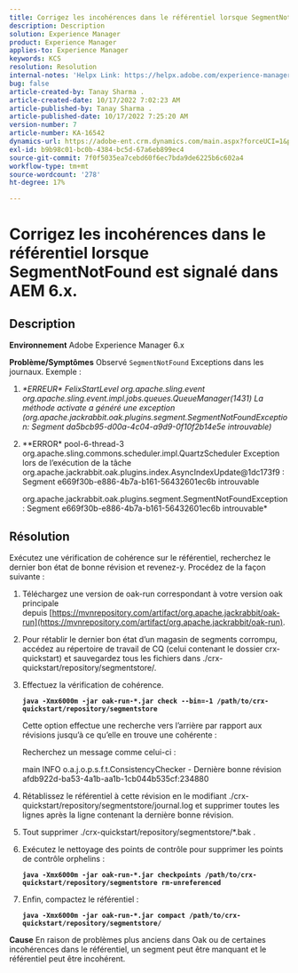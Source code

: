 ```yaml
---
title: Corrigez les incohérences dans le référentiel lorsque SegmentNotFound est signalé dans AEM 6.x.
description: Description
solution: Experience Manager
product: Experience Manager
applies-to: Experience Manager
keywords: KCS
resolution: Resolution
internal-notes: 'Helpx Link: https://helpx.adobe.com/experience-manager/kb/fix-inconsistencies-in-the-repository-when-segmentnotfound-issue.html'
bug: false
article-created-by: Tanay Sharma .
article-created-date: 10/17/2022 7:02:23 AM
article-published-by: Tanay Sharma .
article-published-date: 10/17/2022 7:25:20 AM
version-number: 7
article-number: KA-16542
dynamics-url: https://adobe-ent.crm.dynamics.com/main.aspx?forceUCI=1&pagetype=entityrecord&etn=knowledgearticle&id=fd6f3fa4-e94d-ed11-bba2-0022480868ff
exl-id: b9b98c01-bc0b-4384-bc5d-67a6eb899ec4
source-git-commit: 7f0f5035ea7cebd60f6ec7bda9de6225b6c602a4
workflow-type: tm+mt
source-wordcount: '278'
ht-degree: 17%

---
```


# Corrigez les incohérences dans le référentiel lorsque SegmentNotFound est signalé dans AEM 6.x.

## Description

<b>Environnement</b>
Adobe Experience Manager 6.x


<b>Problème/Symptômes</b>
Observé `SegmentNotFound` Exceptions dans les journaux. Exemple :

1. *\*ERREUR\* FelixStartLevel org.apache.sling.event org.apache.sling.event.impl.jobs.queues.QueueManager(1431) La méthode activate a généré une exception (org.apache.jackrabbit.oak.plugins.segment.SegmentNotFoundException: Segment da5bcb95-d00a-4c04-a9d9-0f10f2b14e5e introuvable)*
2. *\*ERROR\* pool-6-thread-3 org.apache.sling.commons.scheduler.impl.QuartzScheduler Exception lors de l’exécution de la tâche org.apache.jackrabbit.oak.plugins.index.AsyncIndexUpdate@1dc173f9 : Segment e669f30b-e886-4b7a-b161-56432601ec6b introuvable

   org.apache.jackrabbit.oak.plugins.segment.SegmentNotFoundException : Segment e669f30b-e886-4b7a-b161-56432601ec6b introuvable*



## Résolution


Exécutez une vérification de cohérence sur le référentiel, recherchez le dernier bon état de bonne révision et revenez-y. Procédez de la façon suivante :

1. Téléchargez une version de oak-run correspondant à votre version oak principale depuis [https://mvnrepository.com/artifact/org.apache.jackrabbit/oak-run](https://mvnrepository.com/artifact/org.apache.jackrabbit/oak-run).
2. Pour rétablir le dernier bon état d’un magasin de segments corrompu, accédez au répertoire de travail de CQ (celui contenant le dossier crx-quickstart) et sauvegardez tous les fichiers dans ./crx-quickstart/repository/segmentstore/.
3. Effectuez la vérification de cohérence.

   <b>`java -Xmx6000m -jar oak-run-*.jar check --bin=-1 /path/to/crx-quickstart/repository/segmentstore`</b>



   Cette option effectue une recherche vers l’arrière par rapport aux révisions jusqu’à ce qu’elle en trouve une cohérente :



   Recherchez un message comme celui-ci :

   main INFO o.a.j.o.p.s.f.t.ConsistencyChecker - Dernière bonne révision afdb922d-ba53-4a1b-aa1b-1cb044b535cf:234880


4. Rétablissez le référentiel à cette révision en le modifiant ./crx-quickstart/repository/segmentstore/journal.log et supprimer toutes les lignes après la ligne contenant la dernière bonne révision.
5. Tout supprimer ./crx-quickstart/repository/segmentstore/\*.bak .
6. Exécutez le nettoyage des points de contrôle pour supprimer les points de contrôle orphelins :

   <b>`java -Xmx6000m -jar oak-run-*.jar checkpoints /path/to/crx-quickstart/repository/segmentstore rm-unreferenced`</b>


7. Enfin, compactez le référentiel :

   <b>`java -Xmx6000m -jar oak-run-*.jar compact /path/to/crx-quickstart/repository/segmentstore/`</b>



<b>Cause</b>
En raison de problèmes plus anciens dans Oak ou de certaines incohérences dans le référentiel, un segment peut être manquant et le référentiel peut être incohérent.
